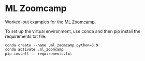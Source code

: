 # ML Zoomcamp

Worked-out examples for the [ML Zoomcamp](https://github.com/DataTalksClub/machine-learning-zoomcamp/).

To set up the virtual environment, use conda and then pip install the requirements.txt file.

```{bash}
conda create --name .ml_zoomcamp python=3.9
conda activate .ml_zoomcamp
pip install -r requirements.txt
```
